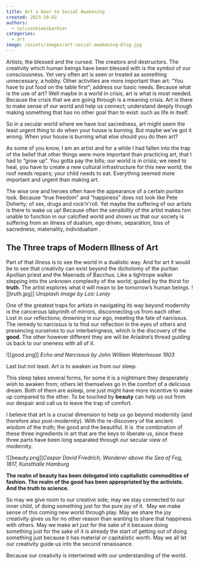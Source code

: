 ```yaml
---
title: Art a Door to Social Awakening
created: 2023-10-02
authors:
  - sylvieshiweibarbier
categories:
  - art
image: /assets/images/art-social-awakening-blog.jpg
---
```

Artists; the blessed and the cursed. The creators and destructors. The creativity which human beings have been blessed with is the symbol of our consciousness. Yet very often art is seen or treated as something unnecessary, a hobby. Other activities are more important than art: “You have to put food on the table first”; address our basic needs. Because what is the use of art? Well maybe in a world in crisis, art is what is most needed. Because the crisis that we are going through is a meaning crisis. Art is there to make sense of our world and help us connect; understand deeply though making something that has no other goal than to exist: such as life in itself.

So in a secular world where we have lost sacredness, art might seem the least urgent thing to do when your house is burning. But maybe we’ve got it wrong. When your house is burning what else should you do then art?

As some of you know, I am an artist and for a while I had fallen into the trap of the belief that other things were more important than practicing art, that I had to “grow up”. You gotta pay the bills; our world is in crisis; we need to heal, you have to create a new cultural infrastructure for this new world; the roof needs repairs; your child needs to eat. Everything seemed more important and urgent than making art. 

The wise one and heroes often have the appearance of a certain puritan look. Because “true freedom” and “happiness” does not look like Pete Doherty; of sex, drugs and rock’n'roll. Yet maybe the suffering of our artists is there to wake us up! Because often the sensibility of the artist makes him unable to function in our calcified world and shows us that our society is suffering from an illness of dualism, ego driven, separation, loss of sacredness, materiality, individualism .

## The Three traps of Modern Illness of Art

Part of that illness is to see the world in a dualistic way. And for art it would be to see that creativity can exist beyond the dichotomy of the puritan Apollian priest and the Maenads of Bacchus. Like a tightrope walker stepping into the unknown complexity of the world; guided by the thirst for **truth**. The artist explores what it will mean to be tomorrow’s human beings.
![[truth.jpg]]
*Unsplash image by Loic Leray*


One of the greatest traps for artists in navigating its way beyond modernity is the cancerous labyrinth of mirrors, disconnecting us from each other.  Lost in our reflections; drowning in our ego, meeting the fate of narcissus. The remedy to narcissus is to find our reflection in the eyes of others and presencing ourselves to our interbeingness, which is the discovery of the **good**. The other however different they are will be Ariadne’s thread guiding us back to our oneness with all of it.

![[good.png]]
*Echo and Narcissus by John William Waterhouse 1903*


Last but not least. Art is to awaken us from our sleep. 

This sleep takes several forms, for some it is a nightmare they desperately wish to awaken from; others let themselves go in the comfort of a delicious dream. Both of them are asleep, one just might have more incentive to wake up compared to the other. To be touched by **beauty** can help us out from our despair and call us to leave the trap of comfort.

I believe that art is a crucial dimension to help us go beyond modernity (and therefore also post-modernity). With the re-discovery of the ancient wisdom of the truth; the good and the beautiful. It is  the combination of these three ingredients in art that are the keys to liberate us, since these three parts have been long separated through our secular view of modernity.

![[beauty.png]]*Caspar David Friedrich, Wanderer above the Sea of Fog, 1817, Kunsthalle Hamburg*

**The realm of beauty has been delegated into capitalistic commodities of fashion.
The realm of the good has been appropriated by the activists.
And the truth to science.**

So may we give room to our creative side; may we stay connected to our inner child, of doing something just for the pure joy of it.  May we make sense of this coming new world through play. May we share the joy creativity gives us for no other reason than wanting to share that happiness with others. May we make art just for the sake of it because doing something just for the sake of it is already the start of getting out of doing something just because it has material or capitalistic worth. May we all let our creativity guide us into the second renaissance.

Because our creativity is intertwined with our understanding of the world.